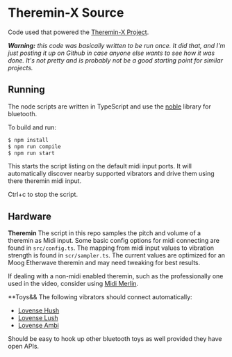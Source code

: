 # Theremin-X Source

Code used that powered the [Theremin-X Project](https://blog.mattbierner.com/theremin-x).

***Warning:** this code was basically written to be run once. It did that, and I'm just posting it up on Github in case anyone else wants to see how it was done. It's not pretty and is probably not be a good starting point for similar projects.*

## Running
The node scripts are written in TypeScript and use the [noble](https://www.npmjs.com/package/noble) library for bluetooth. 

To build and run:

```bash
$ npm install
$ npm run compile
$ npm run start
```

This starts the script listing on the default midi input ports. It will automatically discover nearby supported vibrators and drive them using there theremin midi input.

Ctrl+c to stop the script.


## Hardware
**Theremin**
The script in this repo samples the pitch and volume of a theremin as Midi input. Some basic config options for midi connecting are found in `src/config.ts`. The mapping from midi input values to vibration strength is found in `scr/sampler.ts`. The current values are optimized for an Moog Etherwave theremin and may need tweaking for best results.

If dealing with a non-midi enabled theremin, such as the professionally one used in the video, consider using [Midi Merlin](http://www.randygeorgemusic.com/midimerlin/).

**Toys&&
The following vibrators should connect automatically:

- [Lovense Hush](https://www.lovense.com/vibrating-butt-plug)
- [Lovense Lush](https://www.lovense.com/bluetooth-remote-control-vibrator)
- [Lovense Ambi](https://www.lovense.com/mini-bullet-vibrator-for-clitoral-simulation)

Should be easy to hook up other bluetooth toys as well provided they have open APIs. 